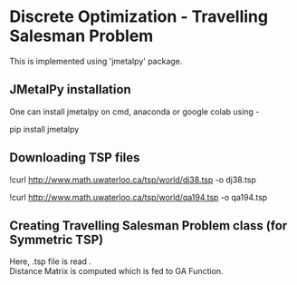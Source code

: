 # Discrete Optimization - Travelling Salesman Problem

This is implemented using 'jmetalpy' package.

## JMetalPy installation
One can install jmetalpy on cmd, anaconda or google colab using - 

pip install jmetalpy

## Downloading TSP files

!curl http://www.math.uwaterloo.ca/tsp/world/dj38.tsp -o dj38.tsp

!curl http://www.math.uwaterloo.ca/tsp/world/qa194.tsp -o qa194.tsp

## Creating Travelling Salesman Problem class (for Symmetric TSP)

Here, .tsp file is read .
<br/>Distance Matrix is computed which is fed to GA Function.
